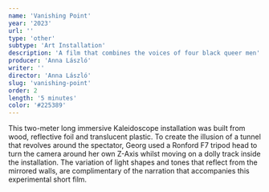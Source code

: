 ```yaml
---
name: 'Vanishing Point'
year: '2023'
url: ''
type: 'other'
subtype: 'Art Installation'
description: 'A film that combines the voices of four black queer men'
producer: 'Anna László'
writer: ''
director: 'Anna László'
slug: 'vanishing-point'
order: 2
length: '5 minutes'
color: '#225389'
---
```


<script>
  import ExternalLink from '$lib/components/Link/ExternalLink.svelte';
  import Link from '$lib/components/Link/Link.svelte';
</script>

This two-meter long immersive Kaleidoscope installation was built from wood, reflective foil and translucent plastic. To create the illusion of a tunnel that revolves around the spectator, Georg used a Ronford F7 tripod head to turn the camera around her own Z-Axis whilst moving on a dolly track inside the installation. The variation of light shapes and tones that reflect from the mirrored walls, are complimentary of the narration that accompanies this experimental short film.
